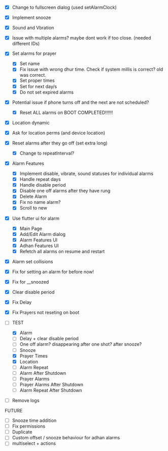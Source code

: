 - [x] Change to fullscreen dialog (used setAlarmClock)
- [x] Implement snooze
- [x] Sound and Vbration
- [x] Issue with multiple alarms? maybe dont work if too close. (needed different IDs)
- [x] Set alarms for prayer
  - [x] Set name
  - [x] Fix issue with wrong dhur time. Check if system millis is correct? old was correct.
  - [x] Set proper times
  - [x] Set for next day/s
  - [x] Do not set expired alarms
- [x] Potential issue if phone turns off and the next are not scheduled?
  - [x] Reset ALL alarms on BOOT COMPLETED!!!!!!
- [x] Location dynamic
- [x] Ask for location perms (and device location)
- [x] Reset alarms after they go off (set extra long)
  - [x] Change to repeatInterval?
- [x] Alarm Features 
  - [x] Implement disable, vibrate, sound statuses for individual alarms
  - [x] Handle repeat days
  - [x] Handle disable period
  - [x] Disable one off alarms after they have rung
  - [x] Delete Alarm
  - [x] Fix no name alarm?
  - [x] Scroll to new
- [x] Use flutter ui for alarm
  - [x] Main Page
  - [x] Add/Edit Alarm dialog
  - [x] Alarm Features UI
  - [x] Adhan Features UI
  - [x] Refetch all alarms on resume and restart
- [x] Alarm set collisions
- [x] Fix for setting an alarm for before now!
- [x] Fix for __snoozed
- [x] Clear disable period
- [x] Fix Delay
- [x] Fix Prayers not reseting on boot

- [ ] TEST
  - [x] Alarm
  - [ ] Delay + clear disable period
  - [ ] One off alarm? disappearing after one shot? after snooze?
  - [ ] Snooze
  - [x] Prayer Times
  - [x] Location 
  - [ ] Alarm Repeat
  - [ ] Alarm After Shutdown
  - [ ] Prayer Alarms
  - [ ] Prayer Alarms After Shutdown
  - [ ] Alarm Repeat After Shutdown
- [ ] Remove logs

FUTURE
- [ ] Snooze time addition
- [ ] Fix permissions 
- [ ] Duplicate
- [ ] Custom offset / snooze behaviour for adhan alarms
- [ ] multiselect + actions